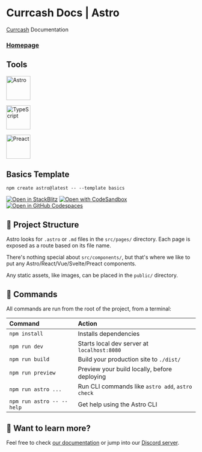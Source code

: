 # Currcash Docs | Astro

<a href="https://github.com/currcash/currcash" target="_blank">Currcash</a> Documentation

### [Homepage](https://currcashdocs.surge.sh/)

## Tools

<img
  src="https://astro.build/favicon.svg"
  height="64px"
  width="64px"
  alt="Astro"
/>

<img
  src="https://www.typescriptlang.org/icons/icon-144x144.png?v=8944a05a8b601855de116c8a56d3b3ae"
  height="64px"
  width="64px"
  alt="TypeScript"
/>

<img
  src="https://preactjs.com/assets/app-icon.png"
  height="64px"
  width="64px"
  alt="Preact"
/>


## Basics Template

```
npm create astro@latest -- --template basics
```

[![Open in StackBlitz](https://developer.stackblitz.com/img/open_in_stackblitz.svg)](https://stackblitz.com/github/withastro/astro/tree/latest/examples/basics)
[![Open with CodeSandbox](https://assets.codesandbox.io/github/button-edit-lime.svg)](https://codesandbox.io/p/sandbox/github/withastro/astro/tree/latest/examples/basics)
[![Open in GitHub Codespaces](https://github.com/codespaces/badge.svg)](https://codespaces.new/withastro/astro?devcontainer_path=.devcontainer/basics/devcontainer.json)

## 🚀 Project Structure

Astro looks for `.astro` or `.md` files in the `src/pages/` directory. Each page
is exposed as a route based on its file name.

There's nothing special about `src/components/`, but that's where we like to put
any Astro/React/Vue/Svelte/Preact components.

Any static assets, like images, can be placed in the `public/` directory.

## 📄 Commands

All commands are run from the root of the project, from a terminal:

| Command                   | Action                                           |
| :------------------------ | :----------------------------------------------- |
| `npm install`             | Installs dependencies                            |
| `npm run dev`             | Starts local dev server at `localhost:8080`      |
| `npm run build`           | Build your production site to `./dist/`          |
| `npm run preview`         | Preview your build locally, before deploying     |
| `npm run astro ...`       | Run CLI commands like `astro add`, `astro check` |
| `npm run astro -- --help` | Get help using the Astro CLI                     |

## 👀 Want to learn more?

Feel free to check [our documentation](https://docs.astro.build) or jump into
our [Discord server](https://astro.build/chat).
